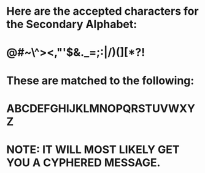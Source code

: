 ﻿# Here are the accepted characters for the Secondary Alphabet:

# @#~\\^><,"'$&._=;:|/)(][*?!
# These are matched to the following:
# ABCDEFGHIJKLMNOPQRSTUVWXYZ

# NOTE: IT WILL MOST LIKELY GET YOU A CYPHERED MESSAGE.

